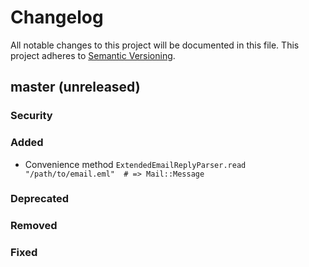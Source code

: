 # Changelog

All notable changes to this project will be documented in this file.
This project adheres to [Semantic Versioning](http://semver.org/).

## master (unreleased)
### Security
### Added
- Convenience method `ExtendedEmailReplyParser.read "/path/to/email.eml"  # => Mail::Message`

### Deprecated
### Removed
### Fixed

